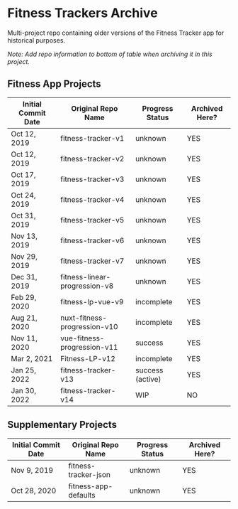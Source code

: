 # Fitness Trackers Archive

Multi-project repo containing older versions of the Fitness Tracker app for historical purposes.

_Note: Add repo information to bottom of table when archiving it in this project._

## Fitness App Projects

Initial Commit Date | Original Repo Name | Progress Status | Archived Here?
--- | --- | --- | ---
Oct 12, 2019 | fitness-tracker-v1 | unknown | YES
Oct 12, 2019 | fitness-tracker-v2 | unknown | YES
Oct 17, 2019 | fitness-tracker-v3 | unknown | YES
Oct 24, 2019 | fitness-tracker-v4 | unknown | YES
Oct 31, 2019 | fitness-tracker-v5 | unknown | YES
Nov 13, 2019 | fitness-tracker-v6 | unknown | YES
Nov 29, 2019 | fitness-tracker-v7 | unknown | YES
Dec 31, 2019 | fitness-linear-progression-v8 | unknown | YES
Feb 29, 2020 | fitness-lp-vue-v9 | incomplete | YES
Aug 21, 2020 | nuxt-fitness-progression-v10 | incomplete | YES
Nov 11, 2020 | vue-fitness-progression-v11 | success | YES
Mar 2, 2021 | Fitness-LP-v12 | incomplete | YES
Jan 25, 2022 | fitness-tracker-v13 | success (active) | YES
Jan 30, 2022 | fitness-tracker-v14 | WIP | NO

## Supplementary Projects

Initial Commit Date | Original Repo Name | Progress Status | Archived Here?
--- | --- | --- | ---
Nov 9, 2019 | fitness-tracker-json | unknown | YES
Oct 28, 2020 | fitness-app-defaults | unknown | YES
